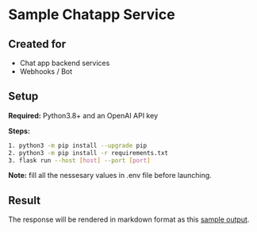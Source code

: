 # Sample Chatapp Service

## Created for

- Chat app backend services
- Webhooks / Bot

## Setup 

**Required:** Python3.8+ and an OpenAI API key

**Steps:**
```sh
1. python3 -m pip install --upgrade pip
2. python3 -m pip install -r requirements.txt
3. flask run --host [host] --port [port] 
```

**Note:** fill all the nessesary values in .env file before launching.

## Result

The response will be rendered in markdown format as this [sample output](./sample.md).
